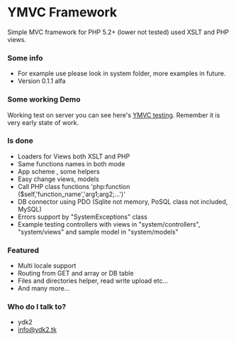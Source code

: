 # YMVC Framework #

Simple MVC framework for PHP 5.2+ (lower not tested) used XSLT and PHP views.

### Some info ###

* For example use please look in system folder, more examples in future.
* Version 0.1.1 alfa

### Some working Demo  ###

Working test on server you can see here's  [YMVC testing](http://ymvc.ydk2.tk/). 
Remember it is very early state of work.

### Is done ###

* Loaders for Views both XSLT and PHP
* Same functions names in both mode
* App scheme , some helpers
* Easy change views, models 
* Call PHP class functions 'php:function ($self,'function_name','arg1;arg2;...')'
* DB connector using PDO (Sqlite not memory, PoSQL class not included, MySQL)
* Errors support by "SystemExceptions" class 
* Example testing controllers with views in "system/controllers", "system/views" and sample model in "system/models"

### Featured ###

* Multi locale support
* Routing from GET and array or DB table
* Files and directories helper, read write upload etc...
* And many more...


### Who do I talk to? ###

* ydk2
* info@ydk2.tk